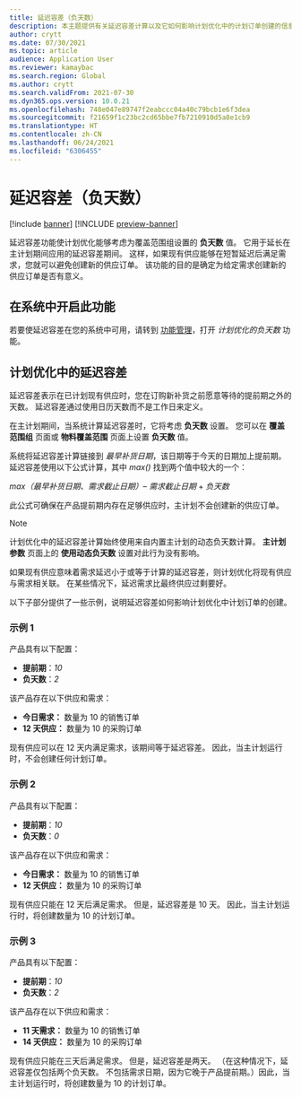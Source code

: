 ```yaml
---
title: 延迟容差（负天数）
description: 本主题提供有关延迟容差计算以及它如何影响计划优化中的计划订单创建的信息。
author: crytt
ms.date: 07/30/2021
ms.topic: article
audience: Application User
ms.reviewer: kamaybac
ms.search.region: Global
ms.author: crytt
ms.search.validFrom: 2021-07-30
ms.dyn365.ops.version: 10.0.21
ms.openlocfilehash: 748e047e89747f2eabccc04a40c79bcb1e6f3dea
ms.sourcegitcommit: f21659f1c23bc2cd65bbe7fb7210910d5a8e1cb9
ms.translationtype: HT
ms.contentlocale: zh-CN
ms.lasthandoff: 06/24/2021
ms.locfileid: "6306455"
---
```

# <a name="delay-tolerance-negative-days"></a>延迟容差（负天数）

[!include [banner](../../includes/banner.md)]
[!INCLUDE [preview-banner](../../includes/preview-banner.md)]

延迟容差功能使计划优化能够考虑为覆盖范围组设置的 **负天数** 值。 它用于延长在主计划期间应用的延迟容差期间。 这样，如果现有供应能够在短暂延迟后满足需求，您就可以避免创建新的供应订单。 该功能的目的是确定为给定需求创建新的供应订单是否有意义。

## <a name="turn-on-the-feature-in-your-system"></a>在系统中开启此功能

若要使延迟容差在您的系统中可用，请转到 [功能管理](../../../fin-ops-core/fin-ops/get-started/feature-management/feature-management-overview.md)，打开 *计划优化的负天数* 功能。

## <a name="delay-tolerance-in-planning-optimization"></a>计划优化中的延迟容差

延迟容差表示在已计划现有供应时，您在订购新补货之前愿意等待的提前期之外的天数。 延迟容差通过使用日历天数而不是工作日来定义。

在主计划期间，当系统计算延迟容差时，它将考虑 **负天数** 设置。 您可以在 **覆盖范围组** 页面或 **物料覆盖范围** 页面上设置 **负天数** 值。

系统将延迟容差计算链接到 *最早补货日期*，该日期等于今天的日期加上提前期。 延迟容差使用以下公式计算，其中 *max()* 找到两个值中较大的一个：

*max（最早补货日期、需求截止日期）*– *需求截止日期* + *负天数*

此公式可确保在产品提前期内存在足够供应时，主计划不会创建新的供应订单。

> [!NOTE]
> 计划优化中的延迟容差计算始终使用来自内置主计划的动态负天数计算。 **主计划参数** 页面上的 **使用动态负天数** 设置对此行为没有影响。

如果现有供应意味着需求延迟小于或等于计算的延迟容差，则计划优化将现有供应与需求相关联。 在某些情况下，延迟需求比最终供应过剩要好。

以下子部分提供了一些示例，说明延迟容差如何影响计划优化中计划订单的创建。

### <a name="example-1"></a>示例 1

产品具有以下配置：

- **提前期**：*10*
- **负天数**：*2*

该产品存在以下供应和需求：

- **今日需求：** 数量为 10 的销售订单
- **12 天供应：** 数量为 10 的采购订单

现有供应可以在 12 天内满足需求，该期间等于延迟容差。 因此，当主计划运行时，不会创建任何计划订单。

### <a name="example-2"></a>示例 2

产品具有以下配置：

- **提前期**：*10*
- **负天数**：*0*

该产品存在以下供应和需求：

- **今日需求：** 数量为 10 的销售订单
- **12 天供应：** 数量为 10 的采购订单

现有供应只能在 12 天后满足需求。 但是，延迟容差是 10 天。 因此，当主计划运行时，将创建数量为 10 的计划订单。

### <a name="example-3"></a>示例 3

产品具有以下配置：

- **提前期**：*10*
- **负天数**：*2*

该产品存在以下供应和需求：

- **11 天需求：** 数量为 10 的销售订单
- **14 天供应：** 数量为 10 的采购订单

现有供应只能在三天后满足需求。 但是，延迟容差是两天。 （在这种情况下，延迟容差仅包括两个负天数。 不包括需求日期，因为它晚于产品提前期。）因此，当主计划运行时，将创建数量为 10 的计划订单。

